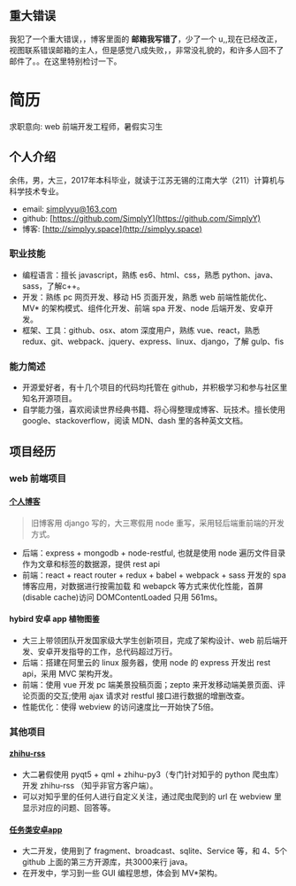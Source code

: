 ## 重大错误
我犯了一个重大错误，，博客里面的 **邮箱我写错了**，少了一个 u,,现在已经改正，视图联系错误邮箱的主人，但是感觉八成失败，，非常没礼貌的，和许多人回不了邮件了。。在这里特别检讨一下。


# 简历
求职意向: web 前端开发工程师，暑假实习生

## 个人介绍
余伟，男，大三，2017年本科毕业，就读于江苏无锡的江南大学（211）计算机与科学技术专业。

- email: simplyyu@163.com
- github: [https://github.com/SimplyY](https://github.com/SimplyY)
- 博客: [http://simplyy.space](http://simplyy.space)

### 职业技能
- 编程语言：擅长 javascript，熟练 es6、html、css，熟悉 python、java、sass，了解c++。
- 开发：熟练 pc 网页开发、移动 H5 页面开发，熟悉 web 前端性能优化、MV* 的架构模式、组件化开发、前端 spa 开发、node 后端开发、安卓开发。
- 框架、工具：github、osx、atom 深度用户，熟练 vue、react，熟悉 redux、git、webpack、jquery、express、linux、django，了解 gulp、fis

### 能力简述
- 开源爱好者，有十几个项目的代码均托管在 github，并积极学习和参与社区里知名开源项目。
- 自学能力强，喜欢阅读世界经典书籍、将心得整理成博客、玩技术。擅长使用 google、stackoverflow，阅读 MDN、dash 里的各种英文文档。

## 项目经历
### web 前端项目
#### [个人博客](https://github.com/SimplyY/blog)

> 旧博客用 django 写的，大三寒假用 node 重写，采用轻后端重前端的开发方式。

- 后端：express + mongodb + node-restful,  也就是使用 node 遍历文件目录作为文章和标签的数据源，提供 rest api
- 前端：react + react router + redux + babel + webpack + sass 开发的 spa 博客应用，对数据进行按需加载 和 webapck 等方式来优化性能，首屏(disable cache)访问 DOMContentLoaded 只用 561ms。

#### hybird 安卓 app 植物图鉴

- 大三上带领团队开发国家级大学生创新项目，完成了架构设计、web 前后端开发、安卓开发指导的工作，总代码超过万行。
- 后端：搭建在阿里云的 linux 服务器，使用 node 的 express 开发出 rest api，采用 MVC 架构开发。
- 前端：使用 vue 开发 pc 端美景投稿页面；zepto 来开发移动端美景页面、评论页面的交互;使用 ajax 请求对 restful 接口进行数据的增删改查。
- 性能优化：使得 webview 的访问速度比一开始快了5倍。

### 其他项目
#### [zhihu-rss](https://github.com/SimplyY/zhihu-rss)
- 大二暑假使用 pyqt5 + qml + zhihu-py3（专门针对知乎的 python 爬虫库） 开发 zhihu-rss （知乎非官方客户端）。
- 可以对知乎里的任何人进行自定义关注，通过爬虫爬到的 url 在 webview 里显示对应的问题、回答等。

#### [任务类安卓app](https://github.com/jnSimpler/KillExam)
- 大二开发，使用到了 fragment、broadcast、sqlite、Service 等，和 4、5个 github 上面的第三方开源库，共3000来行 java。
- 在开发中，学习到一些 GUI 编程思想，体会到 MV*架构。
